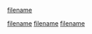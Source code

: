 [filename](../de-jure/agreement.md ':include')

[filename](../de-jure/attach-hosting.md ':include')
[filename](../de-jure/attach-person.md ':include')
[filename](../de-jure/attach-social.md ':include')
